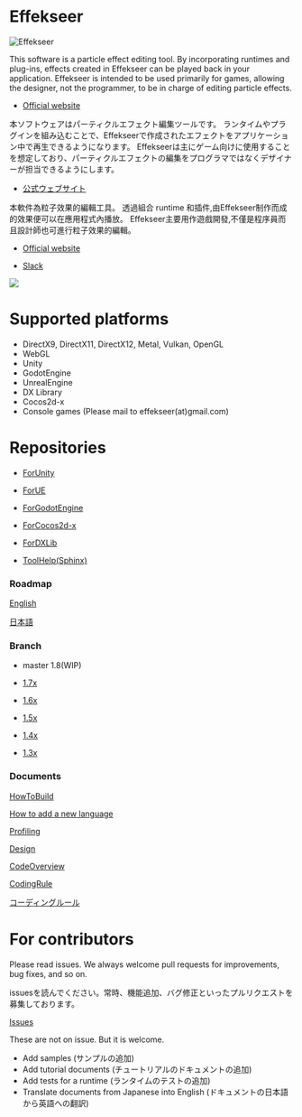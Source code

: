 ﻿Effekseer
=========

![Effekseer](docs/Images/EpicMegaGrants_Effekseer.png)

This software is a particle effect editing tool. 
By incorporating runtimes and plug-ins, effects created in Effekseer can be played back in your application. 
Effekseer is intended to be used primarily for games, allowing the designer, not the programmer, to be in charge of editing particle effects.

* [Official website](http://effekseer.github.io/en/)

本ソフトウェアはパーティクルエフェクト編集ツールです。 
ランタイムやプラグインを組み込むことで、Effekseerで作成されたエフェクトをアプリケーション中で再生できるようになります。
 Effekseerは主にゲーム向けに使用することを想定しており、パーティクルエフェクトの編集をプログラマではなくデザイナーが担当できるようにします。

* [公式ウェブサイト](http://effekseer.github.io/jp/)

本軟件為粒子效果的編輯工具。
透過組合 runtime 和插件,由Effekseer制作而成的效果便可以在應用程式內播放。
Effekseer主要用作遊戲開發,不僅是程序員而且設計師也可進行粒子效果的編輯。

* [Official website](http://effekseer.github.io/en/)

* [Slack](https://join.slack.com/t/effekseer/shared_invite/zt-86tcdhc6-wGGahU7VQjIPY5fqxwOTrg)

[![](http://img.youtube.com/vi/WwNX9TO7guA/0.jpg)](https://www.youtube.com/watch?v=WwNX9TO7guA)

Supported platforms
=========

- DirectX9, DirectX11, DirectX12, Metal, Vulkan, OpenGL
- WebGL
- Unity
- GodotEngine
- UnrealEngine
- DX Library
- Cocos2d-x
- Console games (Please mail to effekseer(at)gmail.com)

Repositories
=========

* [ForUnity](https://github.com/effekseer/EffekseerForUnity)

* [ForUE](https://github.com/effekseer/EffekseerForUE)

* [ForGodotEngine](https://github.com/effekseer/EffekseerForGodot3)

* [ForCocos2d-x](https://github.com/effekseer/EffekseerForCocos2d-x)

* [ForDXLib](https://github.com/effekseer/EffekseerForDXLib)

* [ToolHelp(Sphinx)](https://github.com/effekseer/docs_tool)

### Roadmap

[English](docs/Roadmap_En.md)

[日本語](docs/Roadmap_Ja.md)

### Branch

* master 1.8(WIP)

* [1.7x](https://github.com/effekseer/Effekseer/tree/17x)

* [1.6x](https://github.com/effekseer/Effekseer/tree/16x)

* [1.5x](https://github.com/effekseer/Effekseer/tree/15x)

* [1.4x](https://github.com/effekseer/Effekseer/tree/14x)

* [1.3x](https://github.com/effekseer/Effekseer/tree/13x)

### Documents

[HowToBuild](docs/Development/HowToBuild.md)

[How to add a new language](docs/HowToAddNewLanguage.md)

[Profiling](docs/Development/Profiling.md)

[Design](docs/Development/Design.md)

[CodeOverview](docs/Development/CodeOverview.md)

[CodingRule](docs/Development/CodingRule_En.md)

[コーディングルール](docs/Development/CodingRule_Ja.md)

# For contributors

Please read issues. We always welcome pull requests for improvements, bug fixes, and so on.

issuesを読んでください。常時、機能追加、バグ修正といったプルリクエストを募集しております。

[Issues](https://github.com/effekseer/Effekseer/issues)

These are not on issue. But it is welcome.

- Add samples (サンプルの追加)
- Add tutorial documents (チュートリアルのドキュメントの追加)
- Add tests for a runtime (ランタイムのテストの追加)
- Translate documents from Japanese into English (ドキュメントの日本語から英語への翻訳)

